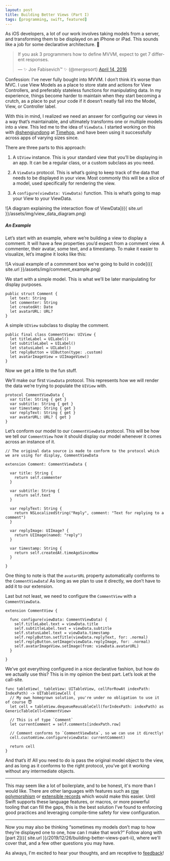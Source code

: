 ```yaml
---
layout: post
title: Building Better Views (Part I)
tags: [programming, swift, featured]
---
```


As iOS developers, a lot of our work involves taking models from a server, and transforming them to be displayed on an iPhone or iPad. This sounds like a job for some declarative architecture. 🤔

<blockquote class="twitter-tweet" data-theme="dark"><p lang="en" dir="ltr">If you ask 3 programmers how to define MVVM, expect to get 7 different responses.</p>&mdash; ✨ Joe Fabisevich™ ✨ (@mergesort) <a href="https://twitter.com/mergesort/status/720706593982062592?ref_src=twsrc%5Etfw">April 14, 2016</a></blockquote> <script async src="https://platform.twitter.com/widgets.js" charset="utf-8"></script>

Confession: I’ve never fully bought into MVVM. I don’t think it’s worse than MVC. I use View Models as a place to store state and actions for View Controllers, and preferably stateless functions for manipulating data. In my experience, things become harder to maintain when they start becoming a crutch, as a place to put your code if it doesn’t neatly fall into the Model, View, or Controller label.

With this in mind, I realized we need an answer for configuring our views in a way that’s maintainable, and ultimately transforms one or multiple models into a view. This led me to the idea of `ViewData`. I started working on this with [@shengjundong](https://twitter.com/shengjundong) at [Timehop](https://www.timehop.com/), and have been using it successfully across apps of varying sizes since.

There are three parts to this approach:

1. A `UIView` instance. This is your standard view that you’ll be displaying in an app. It can be a regular class, or a custom subclass as you need.

2. A `ViewData` protocol. This is what’s going to keep track of the data that needs to be displayed in your view. Most commonly this will be a slice of a model, used specifically for rendering the view.

3. A `configure(viewData: ViewData)` function. This is what’s going to map your View to your ViewData.

![A diagram explaining the interaction flow of ViewData]({{ site.url }}/assets/img/view_data_diagram.png)

##### An Example

Let’s start with an example, where we’re building a view to display a comment. It will have a few properties you’d expect from a comment view. A commenter, their avatar, some text, and a timestamp. To make it easier to visualize, let’s imagine it looks like this:


![A visual example of a commment box we're going to build in code]({{ site.url }}/assets/img/comment_example.png)

We start with a simple model. This is what we’ll be later manipulating for display purposes.

    public struct Comment {
      let text: String
      let commenter: String
      let createdAt: Date
      let avatarURL: URL?
    }

A simple `UIView` subclass to display the comment.

    public final class CommentView: UIView {
      let titleLabel = UILabel()
      let subtitleLabel = UILabel()
      let statusLabel = UILabel()
      let replyButton = UIButton(type: .custom)
      let avatarImageView = UIImageView()
    } 

Now we get a little to the fun stuff.

We’ll make our first  `ViewData` protocol. This represents how we will render the data we’re trying to populate the `UIView` with.

    protocol CommentViewData {
      var title: String { get }
      var subtitle: String { get }
      var timestamp: String { get }
      var replyText: String { get }
      var avatarURL: URL? { get }
    }

Let’s conform our model to our `CommentViewData` protocol. This will be how we tell our `CommentView` how it should display our model whenever it comes across an instance of it.

    // The original data source is made to conform to the protocol which we are using for display, CommentViewData
    
    extension Comment: CommentViewData {
    
      var title: String {
        return self.commenter
      }
    
      var subtitle: String {
        return self.text
      }
        
      var replyText: String {
        return NSLocalizedString("Reply", comment: "Text for replying to a comment")
      }
    
      var replyImage: UIImage? {
        return UIImage(named: "reply")
      }
    
      var timestamp: String {
        return self.createdAt.timeAgoSinceNow
      }
    
    }

One thing to note is that the `avatarURL` property automatically conforms to the `CommentViewData`! As long as we plan to use it directly, we don’t have to add it to our extension.

Last but not least, we need to configure the `CommentView` with a `CommentViewData`.

    extension CommentView {
    
      func configure(viewData: CommentViewData) {
        self.titleLabel.text = viewData.title
        self.subtitleLabel.text = viewData.subtitle
        self.statusLabel.text = viewData.timestamp
        self.replyButton.setTitle(viewData.replyText, for: .normal)
        self.replyButton.setImage(viewData.replyImage, for: .normal)
        self.avatarImageView.setImage(from: viewData.avatarURL)
      }
    
    }

We’ve got everything configured in a nice declarative fashion, but how do we actually use this? This is in my opinion the best part. Let’s look at the call-site.

    func tableView(_ tableView: UITableView, cellForRowAt indexPath: IndexPath) -> UITableViewCell {
      // My own homegrown solution, you're under no obligation to use it of course 😇
      let cell = tableView.dequeueReusableCell(forIndexPath: indexPath) as GenericTableCell<CommentView>
        
      // This is of type `Comment`
      let currentComment = self.comments[indexPath.row]
    
      // Comment conforms to `CommentViewData`, so we can use it directly!
      cell.customView.configure(viewData: currentComment)
    
      return cell
    }

And that’s it! All you need to do is pass the original model object to the view, and as long as it conforms to the right protocol, you’ve got it working without any intermediate objects.


----------

This may seem like a lot of boilerplate, and to be honest, it's more than I would like. There are other languages with features such as [row polymorphism](https://github.com/purescript/documentation/blob/a15f4e6b40e0a8dc874285526afe13f3074b6d26/language/Types.md#row-polymorphism) or [extensible records](https://medium.com/@ckoster22/advanced-types-in-elm-extensible-records-67e9d804030d) which would make this easier. Until Swift supports these language features, or macros, or more powerful tooling that can fill the gaps, this is the best solution I’ve found to enforcing good practices and leveraging compile-time safety for view configuration.


----------

Now you may also be thinking “sometimes my models don’t map to how they’re displayed one to one, how can I make that work?” Follow along with [part 2]({{ site.url }}/2019/12/26/building-better-views-part-ii), where we'll cover that, and a few other questions you may have.

As always, I'm excited to hear your thoughts, and am receptive to [feedback](https://twitter.com/mergesort)!

